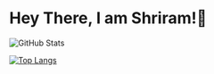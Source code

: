 # Hey There, I am Shriram!👋
<!---
Shr1ramN/Shr1ramN is a ✨ special ✨ repository because its `README.md` (this file) appears on your GitHub profile.
You can click the Preview link to take a look at your changes.
--->
![GitHub Stats](https://github-readme-stats.vercel.app/api?username=Shr1ramN&show_icons=true&theme=transparent)

[![Top Langs](https://github-readme-stats.vercel.app/api/top-langs/?username=Shr1ramN&layout=compact)](https://github.com/anuraghazra/github-readme-stats)

